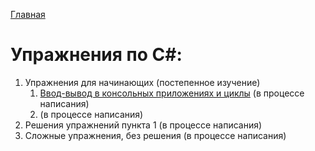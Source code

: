 [Главная](https://dmitriysidyakin.github.io/CSharp-Tutorials/)

# Упражнения по C#:

1. Упражнения для начинающих (постепенное изучение)
	1. [Ввод-вывод в консольных приложениях и циклы](/001-Input-Output-Cycles/README.md) (в процессе написания)
	2. (в процессе написания)
2. Решения упражнений пункта 1 (в процессе написания)
3. Сложные упражнения, без решения (в процессе написания)
